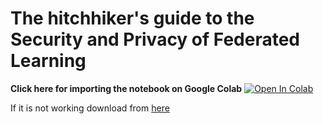 # **The hitchhiker's guide to the Security and Privacy of Federated Learning**

**Click here for importing the notebook on Google Colab** 
<a href="https://colab.research.google.com/github/MarcoChilese/TUDASummerSchool22Code/blob/main/TUDA_FL_Tutorial_ToComplete.ipynb" target="_parent"><img src="https://colab.research.google.com/assets/colab-badge.svg" alt="Open In Colab"/></a>

If it is not working download from [here](https://github.com/MarcoChilese/TUDASummerSchool22Code/raw/main/TUDA_FL_Tutorial_ToComplete.ipynb)


